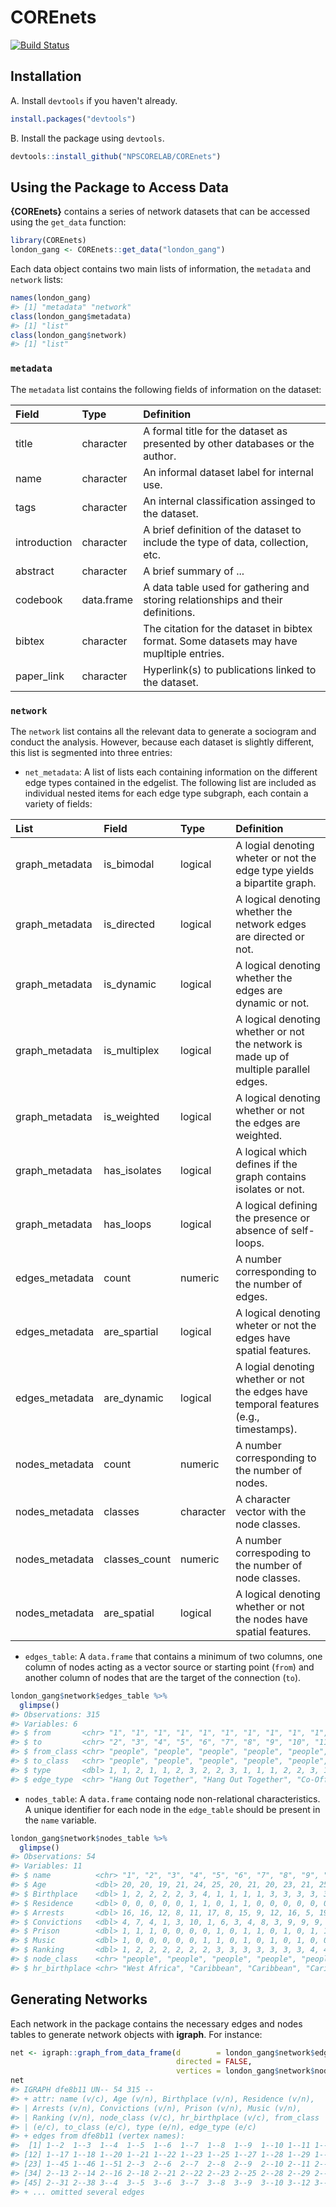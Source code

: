 
COREnets
========

[![Build Status](https://travis-ci.org/NPSCORELAB/COREnets.svg?branch=master)](https://travis-ci.org/NPSCORELAB/COREnets)

Installation
------------

A. Install `devtools` if you haven't already.

``` r
install.packages("devtools")
```

B. Install the package using `devtools`.

``` r
devtools::install_github("NPSCORELAB/COREnets")
```

Using the Package to Access Data
--------------------------------

**{COREnets}** contains a series of network datasets that can be accessed using the `get_data` function:

``` r
library(COREnets)
london_gang <- COREnets::get_data("london_gang")
```

Each data object contains two main lists of information, the `metadata` and `network` lists:

``` r
names(london_gang)
#> [1] "metadata" "network"
class(london_gang$metadata)
#> [1] "list"
class(london_gang$network)
#> [1] "list"
```

### `metadata`

The `metadata` list contains the following fields of information on the dataset:

| Field        | Type       | Definition                                                                               |
|:-------------|:-----------|:-----------------------------------------------------------------------------------------|
| title        | character  | A formal title for the dataset as presented by other databases or the author.            |
| name         | character  | An informal dataset label for internal use.                                              |
| tags         | character  | An internal classification assinged to the dataset.                                      |
| introduction | character  | A brief definition of the dataset to include the type of data, collection, etc.          |
| abstract     | character  | A brief summary of ...                                                                   |
| codebook     | data.frame | A data table used for gathering and storing relationships and their definitions.         |
| bibtex       | character  | The citation for the dataset in bibtex format. Some datasets may have mupltiple entries. |
| paper\_link  | character  | Hyperlink(s) to publications linked to the dataset.                                      |

### `network`

The `network` list contains all the relevant data to generate a sociogram and conduct the analysis. However, because each dataset is slightly different, this list is segmented into three entries:

-   `net_metadata`: A list of lists each containing information on the different edge types contained in the edgelist. The following list are included as individual nested items for each edge type subgraph, each contain a variety of fields:

<table>
<colgroup>
<col width="12%" />
<col width="11%" />
<col width="8%" />
<col width="67%" />
</colgroup>
<thead>
<tr class="header">
<th align="left">List</th>
<th align="left">Field</th>
<th align="left">Type</th>
<th align="left">Definition</th>
</tr>
</thead>
<tbody>
<tr class="odd">
<td align="left">graph_metadata</td>
<td align="left">is_bimodal</td>
<td align="left">logical</td>
<td align="left">A logial denoting wheter or not the edge type yields a bipartite graph.</td>
</tr>
<tr class="even">
<td align="left">graph_metadata</td>
<td align="left">is_directed</td>
<td align="left">logical</td>
<td align="left">A logical denoting whether the network edges are directed or not.</td>
</tr>
<tr class="odd">
<td align="left">graph_metadata</td>
<td align="left">is_dynamic</td>
<td align="left">logical</td>
<td align="left">A logical denoting whether the edges are dynamic or not.</td>
</tr>
<tr class="even">
<td align="left">graph_metadata</td>
<td align="left">is_multiplex</td>
<td align="left">logical</td>
<td align="left">A logical denoting whether or not the network is made up of multiple parallel edges.</td>
</tr>
<tr class="odd">
<td align="left">graph_metadata</td>
<td align="left">is_weighted</td>
<td align="left">logical</td>
<td align="left">A logical denoting whether or not the edges are weighted.</td>
</tr>
<tr class="even">
<td align="left">graph_metadata</td>
<td align="left">has_isolates</td>
<td align="left">logical</td>
<td align="left">A logical which defines if the graph contains isolates or not.</td>
</tr>
<tr class="odd">
<td align="left">graph_metadata</td>
<td align="left">has_loops</td>
<td align="left">logical</td>
<td align="left">A logical defining the presence or absence of self-loops.</td>
</tr>
<tr class="even">
<td align="left">edges_metadata</td>
<td align="left">count</td>
<td align="left">numeric</td>
<td align="left">A number corresponding to the number of edges.</td>
</tr>
<tr class="odd">
<td align="left">edges_metadata</td>
<td align="left">are_spartial</td>
<td align="left">logical</td>
<td align="left">A logical denoting wheter or not the edges have spatial features.</td>
</tr>
<tr class="even">
<td align="left">edges_metadata</td>
<td align="left">are_dynamic</td>
<td align="left">logical</td>
<td align="left">A logial denoting whether or not the edges have temporal features (e.g., timestamps).</td>
</tr>
<tr class="odd">
<td align="left">nodes_metadata</td>
<td align="left">count</td>
<td align="left">numeric</td>
<td align="left">A number corresponding to the number of nodes.</td>
</tr>
<tr class="even">
<td align="left">nodes_metadata</td>
<td align="left">classes</td>
<td align="left">character</td>
<td align="left">A character vector with the node classes.</td>
</tr>
<tr class="odd">
<td align="left">nodes_metadata</td>
<td align="left">classes_count</td>
<td align="left">numeric</td>
<td align="left">A number correspoding to the number of node classes.</td>
</tr>
<tr class="even">
<td align="left">nodes_metadata</td>
<td align="left">are_spatial</td>
<td align="left">logical</td>
<td align="left">A logical denoting whether or not the nodes have spatial features.</td>
</tr>
</tbody>
</table>

-   `edges_table`: A `data.frame` that contains a minimum of two columns, one column of nodes acting as a vector source or starting point (`from`) and another column of nodes that are the target of the connection (`to`).

``` r
london_gang$network$edges_table %>%
  glimpse()
#> Observations: 315
#> Variables: 6
#> $ from       <chr> "1", "1", "1", "1", "1", "1", "1", "1", "1", "1", "1"…
#> $ to         <chr> "2", "3", "4", "5", "6", "7", "8", "9", "10", "11", "…
#> $ from_class <chr> "people", "people", "people", "people", "people", "pe…
#> $ to_class   <chr> "people", "people", "people", "people", "people", "pe…
#> $ type       <dbl> 1, 1, 2, 1, 1, 2, 3, 2, 2, 3, 1, 1, 1, 2, 2, 3, 1, 1,…
#> $ edge_type  <chr> "Hang Out Together", "Hang Out Together", "Co-Offend …
```

-   `nodes_table`: A `data.frame` containg node non-relational characteristics. A unique identifier for each node in the `edge_table` should be present in the `name` variable.

``` r
london_gang$network$nodes_table %>%
  glimpse()
#> Observations: 54
#> Variables: 11
#> $ name          <chr> "1", "2", "3", "4", "5", "6", "7", "8", "9", "10",…
#> $ Age           <dbl> 20, 20, 19, 21, 24, 25, 20, 21, 20, 23, 21, 25, 21…
#> $ Birthplace    <dbl> 1, 2, 2, 2, 2, 3, 4, 1, 1, 1, 1, 3, 3, 3, 3, 3, 2,…
#> $ Residence     <dbl> 0, 0, 0, 0, 0, 1, 1, 0, 1, 1, 0, 0, 0, 0, 0, 0, 0,…
#> $ Arrests       <dbl> 16, 16, 12, 8, 11, 17, 8, 15, 9, 12, 16, 5, 19, 23…
#> $ Convictions   <dbl> 4, 7, 4, 1, 3, 10, 1, 6, 3, 4, 8, 3, 9, 9, 9, 7, 8…
#> $ Prison        <dbl> 1, 1, 1, 0, 0, 0, 0, 1, 0, 1, 1, 0, 1, 0, 1, 1, 0,…
#> $ Music         <dbl> 1, 0, 0, 0, 0, 0, 1, 1, 0, 1, 0, 1, 0, 1, 0, 0, 0,…
#> $ Ranking       <dbl> 1, 2, 2, 2, 2, 2, 2, 3, 3, 3, 3, 3, 3, 3, 4, 4, 4,…
#> $ node_class    <chr> "people", "people", "people", "people", "people", …
#> $ hr_birthplace <chr> "West Africa", "Caribbean", "Caribbean", "Caribbea…
```

Generating Networks
-------------------

Each network in the package contains the necessary edges and nodes tables to generate network objects with **igraph**. For instance:

``` r
net <- igraph::graph_from_data_frame(d        = london_gang$network$edges_table,
                                     directed = FALSE, 
                                     vertices = london_gang$network$nodes_table)
net
#> IGRAPH dfe8b11 UN-- 54 315 -- 
#> + attr: name (v/c), Age (v/n), Birthplace (v/n), Residence (v/n),
#> | Arrests (v/n), Convictions (v/n), Prison (v/n), Music (v/n),
#> | Ranking (v/n), node_class (v/c), hr_birthplace (v/c), from_class
#> | (e/c), to_class (e/c), type (e/n), edge_type (e/c)
#> + edges from dfe8b11 (vertex names):
#>  [1] 1--2  1--3  1--4  1--5  1--6  1--7  1--8  1--9  1--10 1--11 1--12
#> [12] 1--17 1--18 1--20 1--21 1--22 1--23 1--25 1--27 1--28 1--29 1--43
#> [23] 1--45 1--46 1--51 2--3  2--6  2--7  2--8  2--9  2--10 2--11 2--12
#> [34] 2--13 2--14 2--16 2--18 2--21 2--22 2--23 2--25 2--28 2--29 2--30
#> [45] 2--31 2--38 3--4  3--5  3--6  3--7  3--8  3--9  3--10 3--12 3--13
#> + ... omitted several edges
```
